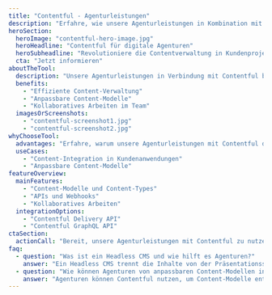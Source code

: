 ```yaml
---
title: "Contentful - Agenturleistungen"
description: "Erfahre, wie unsere Agenturleistungen in Kombination mit Contentful die effiziente Verwaltung von Inhalten deiner Kundenprojekte ermöglichen."
heroSection:
  heroImage: "contentful-hero-image.jpg"
  heroHeadline: "Contentful für digitale Agenturen"
  heroSubheadline: "Revolutioniere die Contentverwaltung in Kundenprojekten mit unseren Agenturleistungen."
  cta: "Jetzt informieren"
aboutTheTool:
  description: "Unsere Agenturleistungen in Verbindung mit Contentful bieten die Möglichkeit, Inhalte nahtlos in Kundenanwendungen zu integrieren."
  benefits:
    - "Effiziente Content-Verwaltung"
    - "Anpassbare Content-Modelle"
    - "Kollaboratives Arbeiten im Team"
  imagesOrScreenshots:
    - "contentful-screenshot1.jpg"
    - "contentful-screenshot2.jpg"
whyChooseTool:
  advantages: "Erfahre, warum unsere Agenturleistungen mit Contentful die ideale Lösung für die Contentverwaltung in Kundenprojekten sind und welche Vorteile sie bieten."
  useCases:
    - "Content-Integration in Kundenanwendungen"
    - "Anpassbare Content-Modelle"
featureOverview:
  mainFeatures:
    - "Content-Modelle und Content-Types"
    - "APIs und Webhooks"
    - "Kollaboratives Arbeiten"
  integrationOptions:
    - "Contentful Delivery API"
    - "Contentful GraphQL API"
ctaSection:
  actionCall: "Bereit, unsere Agenturleistungen mit Contentful zu nutzen? Starte jetzt mit effizienter Contentverwaltung!"
faq:
  - question: "Was ist ein Headless CMS und wie hilft es Agenturen?"
    answer: "Ein Headless CMS trennt die Inhalte von der Präsentationsschicht, was Agenturen mehr Flexibilität bei der Nutzung von Inhalten bietet."
  - question: "Wie können Agenturen von anpassbaren Content-Modellen in Contentful profitieren?"
    answer: "Agenturen können Contentful nutzen, um Content-Modelle entsprechend den Anforderungen ihrer Kundenprojekte anzupassen und zu verwalten."
---
```

